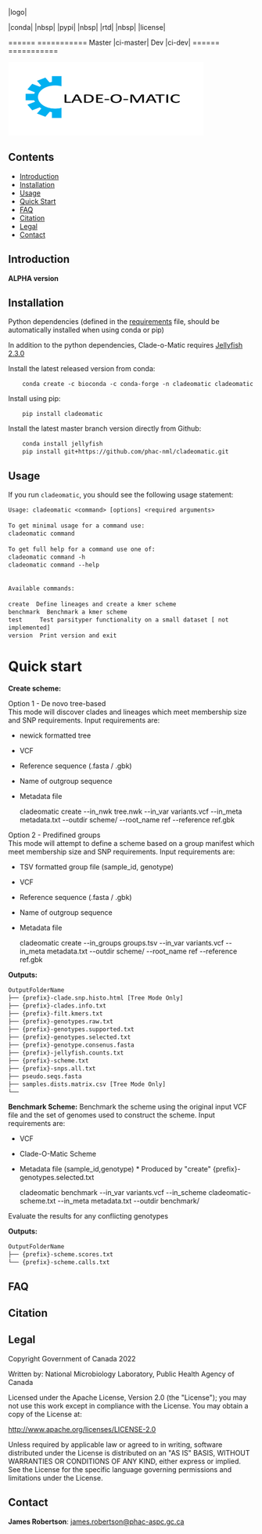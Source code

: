 |logo|

|conda| |nbsp| |pypi| |nbsp|  |rtd| |nbsp| |license|


======  ===========
Master  |ci-master|
Dev     |ci-dev|
======  ===========

<p align="left"><img src="logo.png" alt="Clade-o-matic" height="150" width="400"></p>

## Contents

- [Introduction](#introduction)
- [Installation](#installation)
- [Usage](#usage)
- [Quick Start](#quick-start)
- [FAQ](#faq)
- [Citation](#citation)
- [Legal](#legal)
- [Contact](#contact)

## Introduction

**ALPHA version**

## Installation

Python dependencies (defined in the [requirements](https://github.com/phac-nml/cladeomatic/blob/main/cladeomatic/requirements.txt) file, should be automatically installed when using conda or pip)

In addition to the python dependencies, Clade-o-Matic requires [Jellyfish 2.3.0](https://github.com/gmarcais/Jellyfish/)

Install the latest released version from conda:

        conda create -c bioconda -c conda-forge -n cladeomatic cladeomatic

Install using pip:

        pip install cladeomatic

Install the latest master branch version directly from Github:

        conda install jellyfish
        pip install git+https://github.com/phac-nml/cladeomatic.git



## Usage
If you run ``cladeomatic``, you should see the following usage statement:

    Usage: cladeomatic <command> [options] <required arguments>

    To get minimal usage for a command use:
    cladeomatic command

    To get full help for a command use one of:
    cladeomatic command -h
    cladeomatic command --help


    Available commands:

    create  Define lineages and create a kmer scheme
    benchmark  Benchmark a kmer scheme
    test     Test parsityper functionality on a small dataset [ not implemented]
    version  Print version and exit

Quick start
=====
**Create scheme:**

Option 1 - De novo tree-based <br />
This mode will discover clades and lineages which meet membership size and SNP requirements. 
Input requirements are: 
* newick formatted tree
* VCF
* Reference sequence (.fasta / .gbk)
* Name of outgroup sequence
* Metadata file<br />
  

    cladeomatic create --in_nwk tree.nwk  --in_var variants.vcf --in_meta metadata.txt --outdir scheme/ --root_name ref --reference ref.gbk

Option 2 - Predifined groups <br />
This mode will attempt to define a scheme based on a group manifest which meet membership size and SNP requirements. 
Input requirements are: 
* TSV formatted group file (sample_id, genotype)
* VCF
* Reference sequence (.fasta / .gbk)
* Name of outgroup sequence
* Metadata file<br />
  

    cladeomatic create --in_groups groups.tsv --in_var variants.vcf --in_meta metadata.txt --outdir scheme/ --root_name ref --reference ref.gbk
  

**Outputs:**

```
OutputFolderName
├── {prefix}-clade.snp.histo.html [Tree Mode Only]
├── {prefix}-clades.info.txt
├── {prefix}-filt.kmers.txt
├── {prefix}-genotypes.raw.txt
├── {prefix}-genotypes.supported.txt
├── {prefix}-genotypes.selected.txt
├── {prefix}-genotype.consenus.fasta
├── {prefix}-jellyfish.counts.txt
├── {prefix}-scheme.txt
├── {prefix}-snps.all.txt
├── pseudo.seqs.fasta
├── samples.dists.matrix.csv [Tree Mode Only]
└──
```

**Benchmark Scheme:**
Benchmark the scheme using the original input VCF file and the set of genomes used to construct the scheme.
Input requirements are: 
* VCF
* Clade-O-Matic Scheme
* Metadata file (sample_id,genotype) * Produced by "create" {prefix}-genotypes.selected.txt
  

    cladeomatic benchmark --in_var variants.vcf --in_scheme cladeomatic-scheme.txt --in_meta metadata.txt --outdir benchmark/ 

Evaluate the results for any conflicting genotypes


**Outputs:**

```
OutputFolderName
├── {prefix}-scheme.scores.txt
└── {prefix}-scheme.calls.txt
```

## FAQ

## Citation

## Legal

Copyright Government of Canada 2022

Written by: National Microbiology Laboratory, Public Health Agency of Canada

Licensed under the Apache License, Version 2.0 (the "License"); you may not use
this work except in compliance with the License. You may obtain a copy of the
License at:

http://www.apache.org/licenses/LICENSE-2.0

Unless required by applicable law or agreed to in writing, software distributed
under the License is distributed on an "AS IS" BASIS, WITHOUT WARRANTIES OR
CONDITIONS OF ANY KIND, either express or implied. See the License for the
specific language governing permissions and limitations under the License.


## Contact

**James Robertson**: james.robertson@phac-aspc.gc.ca
